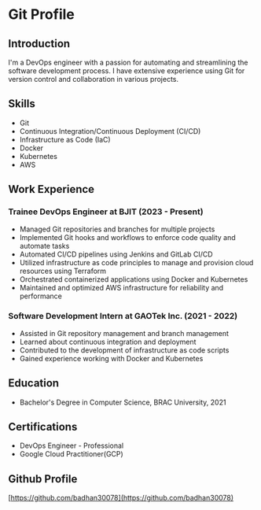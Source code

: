 # Git Profile

## Introduction
I'm a DevOps engineer with a passion for automating and streamlining the software development process. I have extensive experience using Git for version control and collaboration in various projects.

## Skills
- Git
- Continuous Integration/Continuous Deployment (CI/CD)
- Infrastructure as Code (IaC)
- Docker
- Kubernetes
- AWS

## Work Experience
### Trainee DevOps Engineer at BJIT (2023 - Present)
- Managed Git repositories and branches for multiple projects
- Implemented Git hooks and workflows to enforce code quality and automate tasks
- Automated CI/CD pipelines using Jenkins and GitLab CI/CD
- Utilized infrastructure as code principles to manage and provision cloud resources using Terraform
- Orchestrated containerized applications using Docker and Kubernetes
- Maintained and optimized AWS infrastructure for reliability and performance

### Software Development Intern at GAOTek Inc. (2021 - 2022)
- Assisted in Git repository management and branch management
- Learned about continuous integration and deployment
- Contributed to the development of infrastructure as code scripts
- Gained experience working with Docker and Kubernetes

## Education
- Bachelor's Degree in Computer Science, BRAC University, 2021

## Certifications
- DevOps Engineer - Professional
- Google Cloud Practitioner(GCP)

## Github Profile
[https://github.com/badhan30078](https://github.com/badhan30078)
